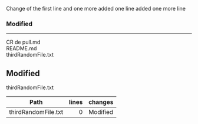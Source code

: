 Change of the first line
and one more added
one line added
one more line

### Modified            
 ------------------- 
 CR de pull.md       
 README.md          
 thirdRandomFile.txt

 Modified
 -------------------
 thirdRandomFile.txt

 Path                | lines | changes
 ------------------- | -----:| --------
 thirdRandomFile.txt |     0 | Modified
